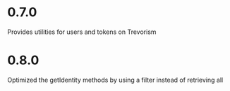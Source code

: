 # 0.7.0

Provides utilities for users and tokens on Trevorism

# 0.8.0

Optimized the getIdentity methods by using a filter instead of retrieving all